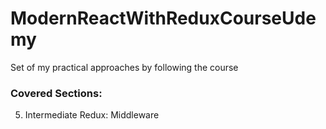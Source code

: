 # ModernReactWithReduxCourseUdemy
Set of my practical approaches by following the course

### Covered Sections:
5. Intermediate Redux: Middleware
